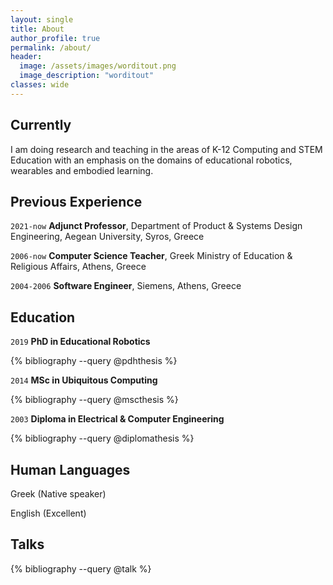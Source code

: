 ```yaml
---
layout: single
title: About
author_profile: true
permalink: /about/
header:
  image: /assets/images/worditout.png
  image_description: "worditout"
classes: wide
---
```

## Currently

I am doing research and teaching in the areas of K-12 Computing and STEM Education with an emphasis on the domains of educational robotics, wearables and embodied learning.

## Previous Experience

`2021-now` **Adjunct Professor**, Department of Product & Systems Design Engineering, Aegean University, Syros, Greece

`2006-now` **Computer Science Teacher**, Greek Ministry of Education & Religious Affairs, Athens, Greece

`2004-2006` **Software Engineer**, Siemens, Athens, Greece

## Education

`2019`  **PhD in Educational Robotics**

{% bibliography --query @pdhthesis %}

`2014`  **MSc in Ubiquitous Computing**

{% bibliography --query @mscthesis %}

`2003`  **Diploma in Electrical & Computer Engineering**

{% bibliography --query @diplomathesis %}


## Human Languages

Greek (Native speaker)

English (Excellent)

        
## Talks

{% bibliography --query @talk %}